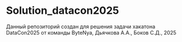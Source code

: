 # Solution_datacon2025
Данный репозиторий создан для решения задачи хакатона DataCon2025 от команды ByteNya, Дьячкова А.А., Боков С.Д., 2025
